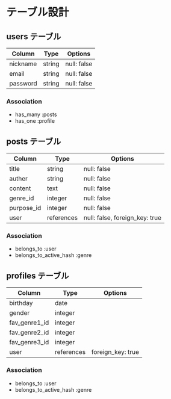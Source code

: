 # テーブル設計

## users テーブル

| Column           | Type   | Options     |
| ---------------- | ------ | ----------- |
| nickname         | string | null: false |
| email            | string | null: false |
| password         | string | null: false |


### Association

- has_many :posts
- has_one :profile


## posts テーブル

| Column        | Type       | Options                        |
| ------------- | ---------- | ------------------------------ |
| title         | string     | null: false                    |
| auther        | string     | null: false                    |
| content       | text       | null: false                    |
| genre_id      | integer    | null: false                    |
| purpose_id    | integer    | null: false                    |
| user          | references | null: false, foreign_key: true |

### Association

- belongs_to :user
- belongs_to_active_hash :genre


## profiles テーブル

| Column        | Type       | Options                        |
| ------------- | ---------- | ------------------------------ |
| birthday      | date       |                                |
| gender        | integer    |                                |
| fav_genre1_id | integer    |                                |
| fav_genre2_id | integer    |                                |
| fav_genre3_id | integer    |                                |
| user          | references | foreign_key: true              |

### Association

- belongs_to :user
- belongs_to_active_hash :genre